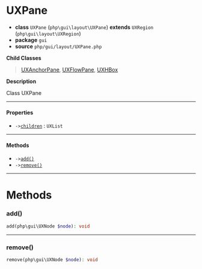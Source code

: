 # UXPane

- **class** `UXPane` (`php\gui\layout\UXPane`) **extends** `UXRegion` (`php\gui\layout\UXRegion`)
- **package** `gui`
- **source** `php/gui/layout/UXPane.php`

**Child Classes**

> [UXAnchorPane](https://github.com/jphp-compiler/jphp/blob/master/exts/jphp-gui-ext/api-docs/classes/php/gui/layout/UXAnchorPane.md), [UXFlowPane](https://github.com/jphp-compiler/jphp/blob/master/exts/jphp-gui-ext/api-docs/classes/php/gui/layout/UXFlowPane.md), [UXHBox](https://github.com/jphp-compiler/jphp/blob/master/exts/jphp-gui-ext/api-docs/classes/php/gui/layout/UXHBox.md)

**Description**

Class UXPane

---

#### Properties

- `->`[`children`](#prop-children) : `UXList`

---

#### Methods

- `->`[`add()`](#method-add)
- `->`[`remove()`](#method-remove)

---
# Methods

<a name="method-add"></a>

### add()
```php
add(php\gui\UXNode $node): void
```

---

<a name="method-remove"></a>

### remove()
```php
remove(php\gui\UXNode $node): void
```